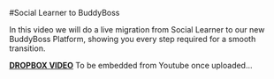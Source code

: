 #Social Learner to BuddyBoss

In this video we will do a live migration from Social Learner to our new BuddyBoss Platform, showing you every step required for a smooth transition.

[**DROPBOX VIDEO**](https://www.dropbox.com/s/hl1usb5jg01n0s5/migrating-social-learner-to-buddyboss-platform.mp4?raw=1)
To be embedded from Youtube once uploaded...